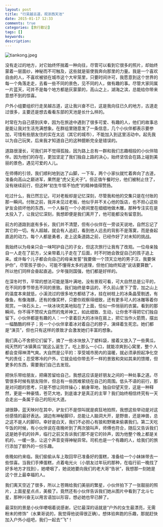```yaml
---
layout: post
title: "行吴越古道，观浙西天池"
date: 2015-01-17 12:33
comments: true
categories: [旅行散记]
tags: []
keywords: 
description: 
---
```

![tiankong.jpeg](http://upload-images.jianshu.io/upload_images/15016-be0c483b71e3d58d.jpeg)

没有走过的地方，对它始终怀揣着一种向往，尽管可以看到它很多的照片，却始终蒙着一层面纱，神秘而不可触及，这些就是驱使我奔向那里的力量。我是一个喜欢自由的人，不喜欢被锁在城市这个大牢笼里，只要时间许可，我愿意到这个世界的每一个角落走走，去看一些不同的景色，见不同的人，做有趣的事。尽管大家同属一片蓝天，可并不是每个地方都是灰蒙蒙的，高山之上，湖海之滨，总能给你带来意想不到的惊喜。

<!--more-->
户外小组要组织行走吴越古道，这让我兴奋不已，这是我向往已久的地方，古道走过很多，主要还是想去看看东部的天池是长什么样的。

时常在为自己感到庆幸，因为在旅途中遇到了很多可爱、有趣的人，他们的故事总是能让我对生活充满想象。在群组里随意发了一条信息，几个小伙伴都表示要参加，可惜有些朋友住的实在太远（其它的城市），不能加入到这里活动中。起先我以为自己玩笑，后来我才知道自己的这种臆断完全是错误的。

道路很漫长，可我们并不觉得孤独，因为路上总有一群和我们志趣相投的小伙伴陪伴。因为他们的存在，更加坚定了我们独自上路的决心，始终坚信会在路上碰到美丽的景色，遇见可爱的人儿。

在师傅的引领，我们顺利地到达了山脚，一下车，两个小家伙就忙着奔向了古道，准备向高山之巅进军，果然是“虎父无犬子”。但正值午餐时分，他们被制止住了，没有继续前行，但这种“初生牛犊不怕虎”的精神值得赞扬。

吃过什么，我已然忘记，可对老板却是记忆深刻，尽管我和他的交集只是在付账的那一瞬间。付账之前，我并未见过老板，他似乎并不关心他的饭店，也不担心这些驴友会损坏他的东西，一个人躲在一个小房间里在细细地做木雕，那种专注实在是太投入了，让我记忆深刻，我想即便是我们离开了，他可能都没有留意到。

前方的道路到底有多长，我们并不清楚，但有小伙伴在一旁谈天说地，自然忘记了其它的一切。有人超越，就会有人追赶，看到他人远去的背影不是落寞，而是奋起直追的动力。每个人都是勇者，走上这条道路之前，已经作好了对未知的挑战。

我始终以为母亲只会一味呵护自己的子女，但这次旅行让我有了改观。一位母亲独自一人走在了前方，父亲带着儿子走在了后面，时不时她会敦促自己的孩子追上来。或许每个儿子都会向自己的母亲发誓“我要做一个顶天立地的男子汉，我要保护你”，尽管孩子很小，可能不懂得太多的道理，但他们始终知道“说话要算数”，所以他们同样会奋起直追。少年强则国强，他们都是好样的。

在深冬时节，平常的想法可能是落叶满地，没有景观可看，可大自然总是公平的，在不同的季节带去不同的景致。我们始终是幸运的，不久前山里下了雪，加之山上的温度本来就低，小溪流过的很多地方都结了冰，挂在树枝上的冰条晶莹剔透，有像鱼，有像海豚，还有的像奖杯，只要你观察得细致，还有更多可人的冰雕等着你观赏。一块石头上，一块冰块完美地贴在了上面，恰似一件俏丽的衣裳。看到的那瞬间，你不得不赞叹大自然的鬼斧神工，如此细致、生动，让你舍不得把它们独自留下。小伙伴都是有趣的人：一个拿着巨大的冰块在肩上，把它当作火箭筒，摆出一幅酷酷的样子；另一个小伙伴拿着冰对着自己的脖子，演绎着生死恋。她们都是“演员”，但也只有这样的景致才会激发她们丰富的想象。

我们真心不舍把它们留下，摘了一些冰块放入了塑料袋，接着又放入了一些黄瓜，纯天然的“冰镇黄瓜”就这么诞生了。吃上那么一小口，就能凉爽到心窝里，整个人都会变得神清气爽。大自然是公平的：享受城市房内的温暖，就必须承担起净化空气的责任；忍受寒冷的户外，它就会给你带去不一样的景致和突如其来的馈赠，但更多的东西，需要我们自己去发现。

把快乐带给朋友，把痛苦留给自己，我想这应该是好朋友之间的一种处事之道。尽管很多时候有朋友陪伴，但总有一些困难萦绕在自己的周围。低头不语的前行，那是对问题的思考，只是不想让同伴操心；躺身草地，独自仰望天空，这是一种释然，更是一种豪情，苍茫大地，到底谁才是真正的主宰？我们始终相信终究有一天会走出一条属于自己的阳光大道。

湖很静，蓝天映衬在其中，驴友们不是惊叫就是疯狂地拍照，我想这些举动是对这份感情的最好表达。湖边有神秘脚印，总能让人脑洞大开，是野兽，还是神兽，总之这不是人的脚印。幸好是白天，我们不必担心有狼和野猪来偷袭我们。第二天吃午饭的时候，有小伙伴说在夜晚听到了两次狼叫声，师傅也符合，随后又告诉我们这是她手机的铃声，临行之前又告诉我们那不是它的铃声，因为他整个晚上都是关机的，一缓一急，让这个声音变得神秘异常。司机也是一个有趣的人，给我们的旅行添加了额外的一份乐趣。

夜晚如约来临，我们偷偷从车上取回早已准备好的蛋糕，准备给一个小妹妹带去一些惊喜。当我们手捧蛋糕，点着电光火（小朋友过年玩的那种，在临行前一晚找了好多地方才找到），她哽咽了，她说她要向我们的老大哥“告状”，我想那一刻她是这个世上最幸福的人。

我们离天空近了很多，所以上苍赐给我们美丽的繁星，小伙伴拍下了一张靓丽的照片，上面星星点点，美极了。竟然还有小伙伴告诉我们她从图片中看到了北斗七星，那种兴奋无以用言语加以形容，想必她也早已醉了。

最深刻的景是小伙伴哽咽着说感谢，记忆最深的话就是“户外的女生最漂亮，无需粉末的修饰”（水果哥说的，我觉得他说得很正确）。想体验奔跑的乐趣，那就赶快加入户外小组吧，我们一起去“飞”！